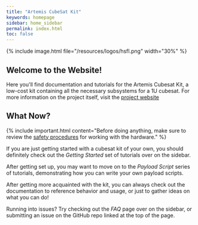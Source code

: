 ```yaml
---
title: "Artemis CubeSat Kit"
keywords: homepage
sidebar: home_sidebar
permalink: index.html
toc: false
---
```



{% include image.html file="/resources/logos/hsfl.png" width="30%" %}

## Welcome to the Website!                                                             

Here you'll find documentation and tutorials for the Artemis Cubesat Kit, a low-cost kit containing all the necessary subsystems for a 1U cubesat. For more information on the project itself, visit the <a href="{{ site.project_website }}" target="_blank" rel="noopener">project website</a>


## What Now?

{% include important.html content="Before doing anything, make sure to review the
[safety procedures](pages/safety-procedures.html) for working with the hardware." %}


If you are just getting started with a cubesat kit of your own, you should definitely check out the _Getting Started_ set of tutorials over on the sidebar.

After getting set up, you may want to move on to the _Payload Script_ series of tutorials, demonstrating how you can write your own payload scripts.

After getting more acquainted with the kit, you can always check out the documentation to reference behavior and usage, or just to gather ideas on what you can do!

Running into issues? Try checking out the _FAQ_ page over on the sidebar, or submitting an issue on the GitHub repo linked at the top of the page.
